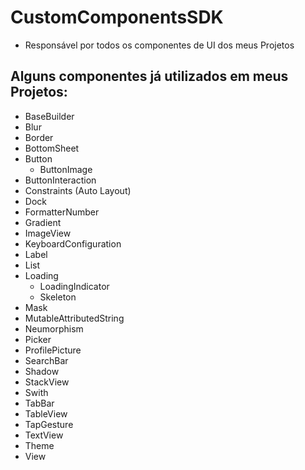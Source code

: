 # CustomComponentsSDK
- Responsável por todos os componentes de UI dos meus Projetos

  
## Alguns componentes já utilizados em meus Projetos:
- BaseBuilder
- Blur
- Border
- BottomSheet
- Button
  - ButtonImage
- ButtonInteraction
- Constraints (Auto Layout)
- Dock
- FormatterNumber
- Gradient
- ImageView
- KeyboardConfiguration
- Label
- List
- Loading
  - LoadingIndicator
  - Skeleton
- Mask
- MutableAttributedString
- Neumorphism
- Picker
- ProfilePicture
- SearchBar
- Shadow
- StackView
- Swith
- TabBar
- TableView
- TapGesture
- TextView
- Theme
- View
